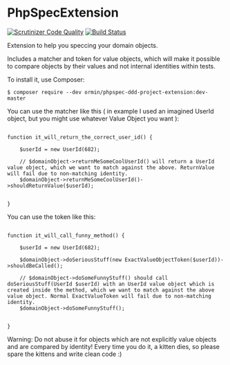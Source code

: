 PhpSpecExtension
================

[![Scrutinizer Code Quality](https://scrutinizer-ci.com/g/richardmiller/PhpSpecExtension/badges/quality-score.png?b=master)](https://scrutinizer-ci.com/g/richardmiller/PhpSpecExtension/?branch=master)
[![Build Status](https://scrutinizer-ci.com/g/richardmiller/PhpSpecExtension/badges/build.png?b=master)](https://scrutinizer-ci.com/g/richardmiller/PhpSpecExtension/build-status/master)

Extension to help you speccing your domain objects.

Includes a matcher and token for value objects, which will make it possible to compare objects by their values and not internal identities within tests.

To install it, use Composer:

```
$ composer require --dev ormin/phpspec-ddd-project-extension:dev-master
```

You can use the matcher like this ( in example I used an imagined UserId object, but you might use whatever Value Object you want ):


```

function it_will_return_the_correct_user_id() {

    $userId = new UserId(682);

    // $domainObject->returnMeSomeCoolUserId() will return a UserId value object, which we want to match against the above. ReturnValue will fail due to non-matching identity.
    $domainObject->returnMeSomeCoolUserId()->shouldReturnValue($userId);


}

```

You can use the token like this:


```

function it_will_call_funny_method() {

    $userId = new UserId(682);

    $domainObject->doSeriousStuff(new ExactValueObjectToken($userId))->shouldBeCalled();

    // $domainObject->doSomeFunnyStuff() should call doSeriousStuff(UserId $userId) with an UserId value object which is created inside the method, which we want to match against the above value object. Normal ExactValueToken will fail due to non-matching identity.
    $domainObject->doSomeFunnyStuff();


}

```

Warning: Do not abuse it for objects which are not explicitly value objects and are compared by identity! Every time you do it, a kitten dies, so please spare the kittens and write clean code :)

